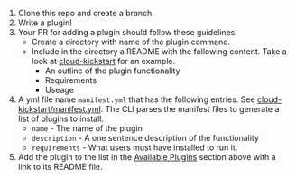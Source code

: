 1. Clone this repo and create a branch. 
2. Write a plugin!
3. Your PR for adding a plugin should follow these guidelines.
   - Create a directory with name of the plugin command.
   - Include in the directory a README with the following content.  Take a look at [cloud-kickstart](cloud-kickstart/README.md) for an example. 
     - An outline of the plugin functionality
     - Requirements
     - Useage 
4. A yml file name `manifest.yml` that has the following entries. See [cloud-kickstart/manifest.yml](cloud-kickstart/manifest.yml).  The CLI parses the manifest files to generate a list of plugins to install.
    -  `name` - The name of the plugin
    - `description` - A one sentence description of the functionality
    - `requirements` - What users must have installed to run it.
5. Add the plugin to the list in the [Available Plugins](#avaiable-plugins) section above with a link to its README file.
